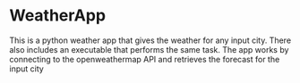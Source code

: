 # WeatherApp
This is a python weather app that gives the weather for any input city. 
There also includes an executable that performs the same task. The app works by connecting to the openweathermap API and retrieves the forecast for the input city
